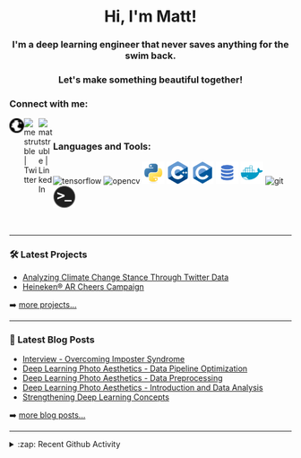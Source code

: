 <h1 align="center">Hi, I'm Matt!</h1>
<h3 align="center">I'm a deep learning engineer that never saves anything for the swim back.</h4> 
<h3 align='center'>Let's make something beautiful together!</h4>

### Connect with me:

[<img align="left" alt="mattstruble.com" width="26px" src="https://raw.githubusercontent.com/iconic/open-iconic/master/svg/globe.svg" />](https://www.mattstruble.com)
[<img align="left" alt="mestruble | Twitter" width="26px" src="https://cdn.jsdelivr.net/npm/simple-icons@v3/icons/twitter.svg" />](https://twitter.com/mestruble)
[<img align="left" alt="mattstruble | LinkedIn" width="26px" src="https://cdn.jsdelivr.net/npm/simple-icons@v3/icons/linkedin.svg" />](https://linkedin.com/in/mattstruble)

<br />

### Languages and Tools:

<p align="left">
    <img src="https://www.vectorlogo.zone/logos/tensorflow/tensorflow-icon.svg" alt="tensorflow" width="40"/>
    <img src="https://www.vectorlogo.zone/logos/opencv/opencv-icon.svg" alt="opencv" width="40" height="40"/> 
    <img src="https://raw.githubusercontent.com/devicons/devicon/master/icons/python/python-original.svg" alt="python" width="40"/> 
    <img src="https://raw.githubusercontent.com/devicons/devicon/master/icons/cplusplus/cplusplus-original.svg" alt="cplusplus" width="40"/> 
    <img src="https://raw.githubusercontent.com/devicons/devicon/master/icons/c/c-original.svg" alt="c" width="40"/> 
    <img src="https://raw.githubusercontent.com/github/explore/80688e429a7d4ef2fca1e82350fe8e3517d3494d/topics/sql/sql.png" alt="sql" width="40"/> 
    <img src="https://raw.githubusercontent.com/devicons/devicon/master/icons/docker/docker-plain.svg" alt="docker" width="40"/> 
    <img src="https://www.vectorlogo.zone/logos/git-scm/git-scm-icon.svg" alt="git" width="40" height="40"/> 
    <img src="https://raw.githubusercontent.com/github/explore/80688e429a7d4ef2fca1e82350fe8e3517d3494d/topics/terminal/terminal.png" alt="terminal" width="40"/> 
</p>

<br />

---

### 🛠 Latest Projects 
<!-- PROJECTS:START -->
- [Analyzing Climate Change Stance Through Twitter Data](https://mattstruble.com/projects/analyzing-climate-change)
- [Heineken® AR Cheers Campaign](https://mattstruble.com/projects/heineken-ar)
<!-- PROJECTS:END -->

➡️ [more projects...](https://mattstruble.com/projects)

---

### 📕 Latest Blog Posts
<!-- BLOG-POST:START -->
- [Interview - Overcoming Imposter Syndrome](https://mattstruble.com/blog/deeplearning-ai)
- [Deep Learning Photo Aesthetics - Data Pipeline Optimization](https://mattstruble.com/blog/dlpa-data-optimization)
- [Deep Learning Photo Aesthetics - Data Preprocessing](https://mattstruble.com/blog/dlpa-data-preprocessing)
- [Deep Learning Photo Aesthetics - Introduction and Data Analysis](https://mattstruble.com/blog/dlpa-intro-data-analysis)
- [Strengthening Deep Learning Concepts](https://mattstruble.com/blog/strengthening-dl-concepts)
<!-- BLOG-POST:END -->

➡️ [more blog posts...](https://mattstruble.com/blog)

---

<details>
    <summary>:zap: Recent Github Activity</summary>
    
<!--START_SECTION:activity-->
1. 🎉 Merged PR [#14](https://github.com/mattstruble/infra/pull/14) in [mattstruble/infra](https://github.com/mattstruble/infra)
2. 💪 Opened PR [#14](https://github.com/mattstruble/infra/pull/14) in [mattstruble/infra](https://github.com/mattstruble/infra)
3. 🎉 Merged PR [#13](https://github.com/mattstruble/infra/pull/13) in [mattstruble/infra](https://github.com/mattstruble/infra)
4. ❌ Closed PR [#11](https://github.com/mattstruble/infra/pull/11) in [mattstruble/infra](https://github.com/mattstruble/infra)
5. 💪 Opened PR [#13](https://github.com/mattstruble/infra/pull/13) in [mattstruble/infra](https://github.com/mattstruble/infra)
<!--END_SECTION:activity-->
<!--END_SECTION:activity->>

</details>
